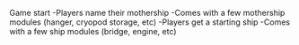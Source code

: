 Game start
-Players name their mothership
-Comes with a few mothership modules (hanger, cryopod storage, etc)
-Players get a starting ship
-Comes with a few ship modules (bridge, engine, etc)
